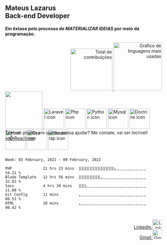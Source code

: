 
## Mateus Lazarus<br>Back-end Developer

#### Em êxtase pelo processo de *MATERIALIZAR IDEIAS* por meio da programação.

<div align="right">
  <a href="mailto:contateMateusLazarus@gmail.com">
    <img height="135em" src="https://github-readme-stats.vercel.app/api?username=swarmfireone&show_icons=true&theme=merko&include_all_commits=true&count_private=true" alt="Total de contribuições"/>
    <img height="155em" src="https://github-readme-stats.vercel.app/api/top-langs/?username=swarmfireone&layout=compact&langs_count=7&hide=hack&theme=merko" alt="Gráfico de linguagens mais usadas"/>
  </a>
</div>

<div display:"inline-block" align="left" style="height:90px;">
  <a href="mailto:contateMateusLazarus@gmail.com">
    <img src="https://cdn.discordapp.com/attachments/824787424999505960/926666853718323260/maring-left.png" width=120/>
  </a>
  <img alt="Laravel icon" src="https://cdn.jsdelivr.net/gh/devicons/devicon/icons/laravel/laravel-plain-wordmark.svg" width=65 margin-left:90/>
  <img alt="Php icon" src="https://cdn.jsdelivr.net/gh/devicons/devicon/icons/php/php-plain.svg" width=65/>
  
  
  <img alt="Python icon" src="https://cdn.jsdelivr.net/gh/devicons/devicon/icons/python/python-original-wordmark.svg" width=65/>
  
  
  <img alt="Mysql icon" src="https://cdn.jsdelivr.net/gh/devicons/devicon/icons/mysql/mysql-original-wordmark.svg" width=65/>
  <img alt="Doctrine icon" src="https://cdn.jsdelivr.net/gh/devicons/devicon/icons/doctrine/doctrine-original-wordmark.svg" width=65/>
  
  
  <img alt="Html icon" src="https://cdn.jsdelivr.net/gh/devicons/devicon/icons/html5/html5-original-wordmark.svg" width=65/>
  <img alt="Css icon" src="https://cdn.jsdelivr.net/gh/devicons/devicon/icons/css3/css3-original-wordmark.svg" width=65/>
  
  <img alt="Bootstrap icon" src="https://cdn.jsdelivr.net/gh/devicons/devicon/icons/bootstrap/bootstrap-plain-wordmark.svg" width=65/>
</div>

<div align="left">
  <br><br>Tem um projeto em que eu possa ajudar? Me contate, vai ser incrível!
  <br><a href="mailto:contateMateusLazarus@gmail.com">- 📫 Reach me</a>
  <br><br><br>
</div>


<!--- Isso foi implementado dia 01/01/2022 -->
<!--START_SECTION:waka-->
```text
Week: 03 February, 2022 - 09 February, 2022

PHP              21 hrs 23 mins  ⣿⣿⣿⣿⣿⣿⣿⣿⣿⣿⣿⣿⣿⣦⣀⣀⣀⣀⣀⣀⣀⣀⣀⣀⣀   54.21 % 
Blade Template   12 hrs 56 mins  ⣿⣿⣿⣿⣿⣿⣿⣿⣄⣀⣀⣀⣀⣀⣀⣀⣀⣀⣀⣀⣀⣀⣀⣀⣀   32.82 % 
Sass             4 hrs 34 mins   ⣿⣿⣷⣀⣀⣀⣀⣀⣀⣀⣀⣀⣀⣀⣀⣀⣀⣀⣀⣀⣀⣀⣀⣀⣀   11.60 % 
Git Config       11 mins         ⣄⣀⣀⣀⣀⣀⣀⣀⣀⣀⣀⣀⣀⣀⣀⣀⣀⣀⣀⣀⣀⣀⣀⣀⣀   00.51 % 
HTML             10 mins         ⣄⣀⣀⣀⣀⣀⣀⣀⣀⣀⣀⣀⣀⣀⣀⣀⣀⣀⣀⣀⣀⣀⣀⣀⣀   00.42 % 
```
<!--END_SECTION:waka-->


<div align="right">
  <br><a href="https://www.linkedin.com/in/mateus-lazarus/" title="LinkedIn Profile">LinkedIn  <img alt="LinkedIn-icon" width="30"
  src="https://cdn.jsdelivr.net/gh/devicons/devicon/icons/linkedin/linkedin-original.svg"></a>
  <br><a href="mailto:contateMateusLazarus@gmail.com" title="Gmail">Gmail  <img alt="Gmail-icon" width="30"
  src="https://upload.wikimedia.org/wikipedia/commons/4/4e/Gmail_Icon.png"></a>
</div>
